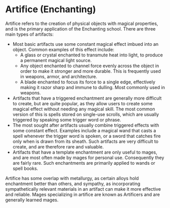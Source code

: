 # Artifice (Enchanting)

Artifice refers to the creation of physical objects with magical properties, and is the primary application of the Enchanting school. There are three main types of artifacts:

* Most basic artifacts use some constant magical effect imbued into an object. Common examples of this effect include:
  * A glass or crystal enchanted to transmute heat into light, to produce a permanent magical light source.
  * Any object enchanted to channel force evenly across the object in order to make it stronger and more durable. This is frequently used in weapons, armor, and architecture.
  * A blade enchanted to focus its force to a single edge, effectively making it razor sharp and immune to dulling. Most commonly used in weapons.
* Artifacts that have a triggered enchantment are generally more difficult to create, but are quite popular, as they allow users to create some magical effect without needing any magical skill. The most common version of this is spells stored on single-use scrolls, which are usually triggered by speaking some trigger word or phrase.
* The most sought after artifacts usually combine triggered effects with some constant effect. Examples include a magical wand that casts a spell whenever the trigger word is spoken, or a sword that catches fire only when is drawn from its sheath. Such artifacts are very difficult to create, and are therefore rare and valuable.
* Artifacts that have a template enchantment are only useful to mages, and are most often made by mages for personal use. Consequently they are fairly rare. Such enchantments are primarily applied to wands or spell books.

Artifice has some overlap with metallurgy, as certain alloys hold enchantment better than others, and sympathy, as incorporating sympathetically relevant materials in an artifact can make it more effective and reliable.
Mages specializing in artifice are known as Artificers and are generally learned mages.